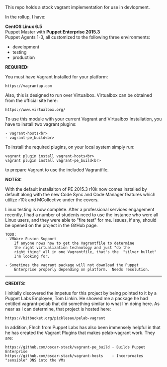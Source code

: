 This repo holds a stock vagrant implementation for use in devlopment.

In the rollup, I have:

**CentOS Linux 6.5**<br>
Puppet Master with **Puppet Enterprise 2015.3**<br>
Puppet Agents 1-3, all customized to the following three environments:<br>
- development<br>
- testing<br>
- production<br>

**REQUIRED:**

You must have Vagrant Installed for your platform:
	
	https://vagrantup.com

Also, this is designed to run over Virtualbox.  Virtualbox can be obtained from the official site here:
	
	https://www.virtualbox.org/

To use this module with your current Vagrant and Virtualbox Installation, you have to install two vagrant plugins:

	- vagrant-hosts<br>
	- vagrant-pe_build<br>

To install the required plugins, on your local system simply run:

	vagrant plugin install vagrant-hosts<br>
	vagrant plugin install vagrant-pe_build<br>

to prepare Vagrant to use the included Vagrantfile.

**NOTES:**

With the default installaiton of PE 2015.3 r10k now comes installed by default along with the new Code Sync and Code Manager features which utilize r10k and MCollective under the covers. 

Linux testing is now complete.  After a professional services engagement recently, I had a 
number of students need to use the instance who were all Linux users, and they were able to
"fire test" for me.  Issues, if any, should be opened on the project in the GitHub page.


	TODO:
	- VMWare Fusion Support
		If anyone nows how to get the Vagrantfile to determine
    	the right virtualization technology and just "do the 
    	right thing" all in one Vagrantfile, that's the  "silver bullet"
    	I'm looking for.
    	
	- Sometimes the vagrant package will not download the Puppet 
		Enterprise properly depending on platform.  Needs resolution.

---

**CREDITS:**

I initially discovered the impetus for this project by being pointed to it by a Puppet Labs Employee, Tom Linkin.  He showed me a package he had entitled vagrant-pelab that did something similar to what I'm doing here.  As near as I can determine, that project is hosted here:

	https://bitbucket.org/picklesau/pelab-vagrant
	
In addition, FInch from Puppet Labs has also been immensely helpful in that he has created the Vagrant Plugins that makes pelab-vagrant work.  They are:

	https://github.com/oscar-stack/vagrant-pe_build - Builds Puppet Enterprise
	https://github.com/oscar-stack/vagrant-hosts    - Incorproates "sensible" DNS into the VMs
	

	  
	
